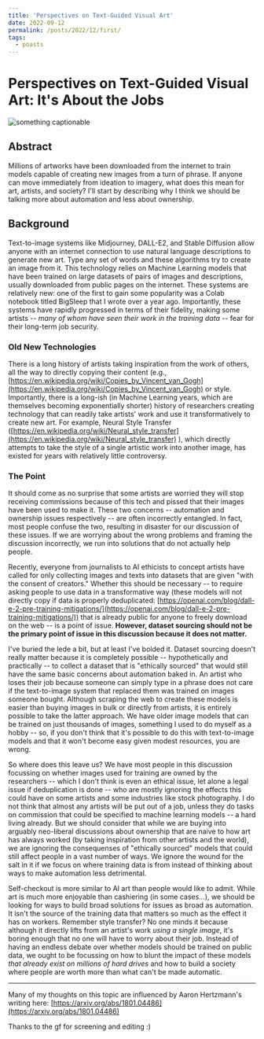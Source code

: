 ```yaml
---
title: 'Perspectives on Text-Guided Visual Art'
date: 2022-09-12
permalink: /posts/2022/12/first/
tags:
  - poasts
---
```


# Perspectives on Text-Guided Visual Art: It's About the Jobs

![something captionable](https://rynmurdock.github.io/images/FKE4gxCUcAApJLo.jpg)

## Abstract

Millions of artworks have been downloaded from the internet to train models capable of creating new images from a turn of phrase. If anyone can move immediately from ideation to imagery, what does this mean for art, artists, and society? I'll start by describing why I think we should be talking more about automation and less about ownership.

## Background

Text-to-image systems like Midjourney, DALL-E2, and Stable Diffusion allow anyone with an internet connection to use natural language descriptions to generate new art. Type any set of words and these algorithms try to create an image from it. This technology relies on Machine Learning models that have 
been trained on large datasets of pairs of images and descriptions, usually downloaded from public pages on the internet. These systems are relatively new: one of the first to gain some popularity was a Colab notebook titled BigSleep that I wrote over a year ago. Importantly, these systems have rapidly progressed in terms of their fidelity, making some artists -- *many of whom have seen their work in the training data* -- fear for their long-term job security.

### Old New Technologies

There is a long history of artists taking inspiration from the work of others, all the way to directly copying their content (e.g., [https://en.wikipedia.org/wiki/Copies_by_Vincent_van_Gogh](https://en.wikipedia.org/wiki/Copies_by_Vincent_van_Gogh) or style. Importantly, there is a long-ish (in Machine Learning years, which are themselves becoming exponentially shorter) history of researchers creating technology that can readily take artists' work and use it transformatively to create new art. For example, Neural Style Transfer ([https://en.wikipedia.org/wiki/Neural_style_transfer](https://en.wikipedia.org/wiki/Neural_style_transfer) ), which directly attempts to take the style of a single artistic work into another image, has existed for years with relatively little controversy. 

### The Point

It should come as no surprise that some artists are worried they will stop receiving commissions because of this tech and pissed that their images have been used to make it. These two concerns -- automation and ownership issues respectively -- are often incorrectly entangled. In fact, most people confuse the two, resulting in disaster for our discussion of these issues. If we are worrying about the wrong problems and framing the discussion incorrectly, we run into solutions that do not actually help people. 

Recently, everyone from journalists to AI ethicists to concept artists have called for only collecting images and texts into datasets that are given "with the consent of creators." Whether this should be necessary -- to require asking people to use data in a transformative way (these models will not directly copy if data is properly deduplicated: [https://openai.com/blog/dall-e-2-pre-training-mitigations/](https://openai.com/blog/dall-e-2-pre-training-mitigations/)) that is already public for anyone to freely download on the web -- is a point of issue. **However, dataset sourcing should not be the primary point of issue in this discussion because it does not matter.**

I've buried the lede a bit, but at least I've bolded it. Dataset sourcing doesn't really matter because it is completely possible -- hypothetically and practically -- to collect a dataset that is "ethically sourced" that would still have the same basic concerns about automation baked in. An artist who loses their job because someone can simply type in a phrase does not care if the text-to-image system that replaced them was trained on images someone bought. Although scraping the web to create these models is easier than buying images in bulk or directly from artists, it is entirely possible to take the latter approach. We have older image models that can be trained on just thousands of images, something I used to do myself as a hobby -- so, if you don't think that it's possible to do this with text-to-image models and that it won't become easy given modest resources, you are wrong.

So where does this leave us? We have most people in this discussion focussing on whether images used for training are owned by the researchers -- which I don't think is even an ethical issue, let alone a legal issue if deduplication is done -- who are mostly ignoring the effects this could have on some artists and some industries like stock photography. I do not think that almost any artists will be put out of a job, unless they do tasks on commission that could be specified to machine learning models -- a hard living already. But we should consider that while we are buying into arguably neo-liberal discussions about ownership that are naive to how art has always worked (by taking inspiration from other artists and the world), we are ignoring the consequenses of "ethically sourced" models that could still affect people in a vast number of ways. We ignore the wound for the salt in it if we focus on where training data is from instead of thinking about ways to make automation less detrimental. 

Self-checkout is more similar to AI art than people would like to admit. While art is much more enjoyable than cashiering (in some cases...), we should be looking for ways to build broad solutions for issues as broad as automation. It isn't the source of the training data that matters so much as the effect it has on workers. Remember style transfer? No one minds it because although it directly lifts from an artist's work *using a single image*, it's boring enough that no one will have to worry about their job. Instead of having an endless debate over whether models should be trained on public data, we ought to be focussing on how to blunt the impact of these models *that already exist on millions of hard drives* and how to build a society where people are worth more than what can't be made automatic.


___________________________________________________________________________________________________________
Many of my thoughts on this topic are influenced by Aaron Hertzmann's writing here: [https://arxiv.org/abs/1801.04486](https://arxiv.org/abs/1801.04486)

Thanks to the gf for screening and editing :)
